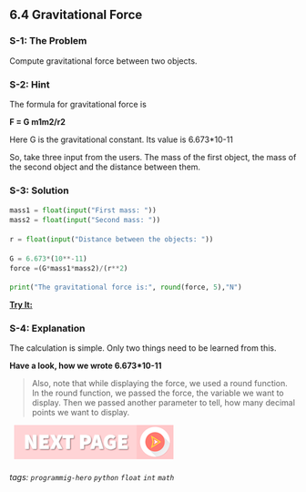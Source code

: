 ## 6.4 Gravitational Force

### S-1: The Problem
Compute gravitational force between two objects. 

### S-2: Hint
The formula for gravitational force is 

**F = G m1m2/r2**

Here G is the gravitational constant. Its value is 6.673*10-11

So, take three input from the users. The mass of the first object, the mass of the second object and the distance between them.  

### S-3: Solution

```python
mass1 = float(input("First mass: "))
mass2 = float(input("Second mass: "))
 
r = float(input("Distance between the objects: "))
 
G = 6.673*(10**-11)
force =(G*mass1*mass2)/(r**2)
 
print("The gravitational force is:", round(force, 5),"N")
```
 
**[Try It:](/https://play.google.com/store/apps/details?id=com.learnprogramming.codecamp)**

### S-4: Explanation
The calculation is simple. Only two things need to be learned from this. 

**Have a look, how we wrote 6.673*10-11**

> Also, note that while displaying the force, we used a round function. In the round function, we passed the force, the variable we want to display. Then we passed another parameter to tell, how many decimal points we want to display. 


&nbsp;
[![Next Page](assets/next-button.png)](Triangle-Area.md)
&nbsp;

###### tags: `programmig-hero` `python` `float` `int` `math`
